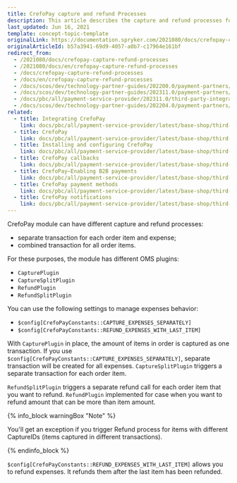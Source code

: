 ```yaml
---
title: CrefoPay capture and refund Processes
description: This article describes the capture and refund processes for the Crefopay module in Spryker Commerce OS.
last_updated: Jun 16, 2021
template: concept-topic-template
originalLink: https://documentation.spryker.com/2021080/docs/crefopay-capture-refund-processes
originalArticleId: b57a3941-69d9-4057-a0b7-c17964e161bf
redirect_from:
  - /2021080/docs/crefopay-capture-refund-processes
  - /2021080/docs/en/crefopay-capture-refund-processes
  - /docs/crefopay-capture-refund-processes
  - /docs/en/crefopay-capture-refund-processes
  - /docs/scos/dev/technology-partner-guides/202200.0/payment-partners/crefopay/crefopay-capture-and-refund-processes.html
  - /docs/scos/dev/technology-partner-guides/202311.0/payment-partners/crefopay/crefopay-capture-and-refund-processes.html
  - /docs/pbc/all/payment-service-provider/202311.0/third-party-integrations/crefopay/crefopay-capture-and-refund-processes.html
  - /docs/scos/dev/technology-partner-guides/202204.0/payment-partners/crefopay/crefopay-capture-and-refund-processes.html
related:
  - title: Integrating CrefoPay
    link: docs/pbc/all/payment-service-provider/latest/base-shop/third-party-integrations/crefopay/integrate-crefopay.html
  - title: CrefoPay
    link: docs/pbc/all/payment-service-provider/latest/base-shop/third-party-integrations/crefopay/crefopay.html
  - title: Installing and configuring CrefoPay
    link: docs/pbc/all/payment-service-provider/latest/base-shop/third-party-integrations/crefopay/install-and-configure-crefopay.html
  - title: CrefoPay callbacks
    link: docs/pbc/all/payment-service-provider/latest/base-shop/third-party-integrations/crefopay/crefopay-callbacks.html
  - title: CrefoPay—Enabling B2B payments
    link: docs/pbc/all/payment-service-provider/latest/base-shop/third-party-integrations/crefopay/crefopay-enable-b2b-payments.html
  - title: CrefoPay payment methods
    link: docs/pbc/all/payment-service-provider/latest/base-shop/third-party-integrations/crefopay/crefopay-payment-methods.html
  - title: CrefoPay notifications
    link: docs/pbc/all/payment-service-provider/latest/base-shop/third-party-integrations/crefopay/crefopay-notifications.html
---
```


CrefoPay module can have different capture and refund processes:

- separate transaction for each order item and expense;
- combined transaction for all order items.

For these purposes, the module has different OMS plugins:

- `CapturePlugin`
- `CaptureSplitPlugin`
- `RefundPlugin`
- `RefundSplitPlugin`

You can use the following settings to manage expenses behavior:

- `$config[CrefoPayConstants::CAPTURE_EXPENSES_SEPARATELY]`
- `$config[CrefoPayConstants::REFUND_EXPENSES_WITH_LAST_ITEM]`

With `CapturePlugin` in place, the amount of items in order is captured as one transaction. If you use `$config[CrefoPayConstants::CAPTURE_EXPENSES_SEPARATELY]`, separate transaction will be created for all expenses. `CaptureSplitPlugin` triggers a separate transaction for each order item.

`RefundSplitPlugin` triggers a separate refund call for each order item that you want to refund. `RefundPlugin` implemented for case when you want to refund amount that can be more than item amount.

{% info_block warningBox "Note" %}

You'll get an exception if you trigger Refund process for items with different CaptureIDs (items captured in different transactions).

{% endinfo_block %}

`$config[CrefoPayConstants::REFUND_EXPENSES_WITH_LAST_ITEM]` allows you to refund expenses. It refunds them after the last item has been refunded.
